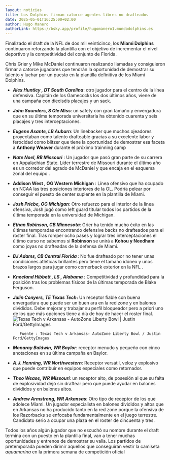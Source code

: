 ```yaml
---
layout: noticias
title: Los Dolphins firman catorce agentes libres no drafteados
date: 2025-05-01T16:25:00+02:00
author: Hugo Manero
authorLink: https://bsky.app/profile/hugomanero1.mundodolphins.es
---
```

Finalizado el draft de la NFL de dos mil veinticinco, los **Miami Dolphins** continuaron reforzando la plantilla con el objetivo de incrementar el nivel deportivo y la competitividad del conjunto de Florida.    

Chris Grier y Mike McDaniel continuaron realizando llamadas y consiguieron firmar a catorce jugadores que tendrán la oportunidad de demostrar su talento y luchar por un puesto en la plantilla definitiva de los Miami Dolphins.

- **_Alex Huntley , DT South Carolina_**: otro jugador para el centro de la línea defensiva. Capitán de los Gamecocks los dos últimos años, viene de una campaña con dieciséis placajes y un sack.
- **_John Saunders, S Ole Miss_**: un safety con gran tamaño y envergadura que en su última temporada universitaria ha obtenido cuarenta y seis placajes y tres interceptaciones.
- **_Eugene Asante, LB Auburn_**: Un linebacker que muchos ojeadores proyectaban como talento drafteable gracias a su excelente labor y ferocidad como blitzer que tiene la oportunidad de demostrar esa faceta a **Anthony Weaver** durante el próximo trainning camp 
- **_Nate Noel, RB Missouri_**_&#32;_: Un jugador que pasó gran parte de su carrera en Appalachian State. Líder terrestre de Missouri durante el último año es un corredor del agrado de McDaniel y que encaja en el esquema zonal del equipo . 
- **Addison West , OG Western Michigan** : Línea ofensivo que ha ocupado en NCAA las tres posiciones interiores de la OL. Podría pelear por conseguir el puesto de center suplente en la plantilla de Miami.
- **_Josh Priebe, OG Michigan_**: Otro refuerzo para el interior de la línea ofensiva, Josh jugó como left guard titular todos los partidos de la última temporada en la universidad de Michigan.
- **_Ethan Robinson, CB Minnesota_**: Grier ha tenido mucho éxito en las últimas temporadas encontrando defensive backs no drafteados para el roster final. Tras romper ocho pases y lograr tres interceptaciones el último curso no sabemos si **Robinson** se unirá a **Kohou&#32;**y**&#32;Needham** como joyas no drafteadas de la defensa de Miami.
- **_BJ Adams, CB Central Florida_&#32;**: No fue drafteado por no tener unas condiciones atléticas brillantes pero tiene el tamaño idóneo y unos brazos largos para jugar como cornerback exterior en la NFL .  
- **&#32;&#32;_Kneeland Hibbett , LS , Alabama_**_&#32;_: Competitividad y profundidad para la posición tras los problemas físicos de la últimas temporada de Blake Ferguson.
- **_Jalin Conyers, TE Texas Tech_:** Un receptor fiable con buena envergadura que puede ser un buen ara en la red zone y en balones divididos. Debe mejorar y trabajar su perfil bloqueador pero a priori uno de los que más opciones tiene a día de hoy de hacer el roster final.![](/uploads/Jalin%20conyers.jpeg "Texas Tech v Arkansas - AutoZone Liberty Bowl | Justin Ford/GettyImages")

         Fuente : Texas Tech v Arkansas- AutoZone Liberty Bowl / Justin Ford/GettyImages

- **_Monaray Baldwin, WR Baylor_**: receptor menudo y pequeño con cinco anotaciones en su última campaña en Baylor.
- **_A.J. Henning, WR Northwestern_**: Receptor versátil, veloz y explosivo que puede contribuir en equipos especiales como retornador.
- **_Theo Wease, WR Missouri_**: un receptor alto, de posesión al que su falta de explosividad dejó sin draftear pero que puede ayudar en balones divididos y en balones altos.
- **_Andrew Armstrong, WR Arkansas_**: Otro tipo de receptor de los que adolece Miami. Un jugador especialista en balones divididos  y altos que en Arkansas no ha producido tanto en la red zone porque la ofensiva de los Razorbacks se enfocaba fundamentalmente en el juego terrestre. Candidato serio a  ocupar una plaza en el roster de cincuenta y tres.

Todos los años algún jugador que no escuchó su nombre durante el draft termina con un puesto en la plantilla final, van a tener muchas oportunidades y entrenos de demostrar su valía. Los partidos de pretemporada pueden dirimir aquellos que conseguirán vestir la camiseta _aquamarina_ en la primera semana de competición oficial
